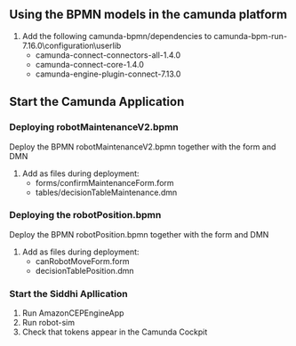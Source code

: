## Using the BPMN models in the camunda platform
1. Add the following camunda-bpmn/dependencies to camunda-bpm-run-7.16.0\configuration\userlib
    * camunda-connect-connectors-all-1.4.0
    * camunda-connect-core-1.4.0
    * camunda-engine-plugin-connect-7.13.0

## Start the Camunda Application

### Deploying robotMaintenanceV2.bpmn
Deploy the BPMN robotMaintenanceV2.bpmn together with the form and DMN
1. Add as files during deployment:
    * forms/confirmMaintenanceForm.form
    * tables/decisionTableMaintenance.dmn

### Deploying the robotPosition.bpmn
Deploy the BPMN robotPosition.bpmn together with the form and DMN
1. Add as files during deployment:
    * canRobotMoveForm.form
    * decisionTablePosition.dmn

### Start the Siddhi Apllication
1. Run AmazonCEPEngineApp
2. Run robot-sim
3. Check that tokens appear in the Camunda Cockpit 